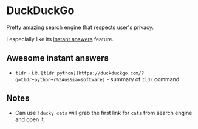 # DuckDuckGo
Pretty amazing search engine that respects user's privacy.

I especially like its [instant answers](https://duckduckgo.com/api) feature.

## Awesome instant answers
- `tldr` -  i.e. `[tldr python](https://duckduckgo.com/?q=tldr+python+r%3Aus&ia=software)` - summary of `tldr` command.

## Notes
- Can use `!ducky cats` will grab the first link for `cats` from search engine and open it.
